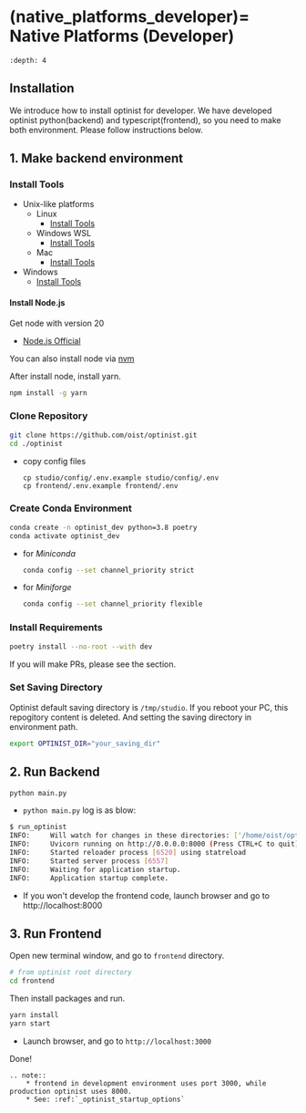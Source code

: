 (native_platforms_developer)=
Native Platforms (Developer)
=================

```{contents}
:depth: 4
```

## Installation

We introduce how to install optinist for developer.
We have developed optinist python(backend) and typescript(frontend), so you need to make both environment.
Please follow instructions below.

## 1. Make backend environment

### Install Tools

- Unix-like platforms
  - Linux
    - [Install Tools](../users/linux.md#install-tools)
  - Windows WSL
    - [Install Tools](../users/windows.md#install-tools-1)
  - Mac
    - [Install Tools](../users/mac.md#install-tools)
- Windows
    - [Install Tools](../users/windows.md#install-tools)

#### Install Node.js

Get node with version 20
- [Node.js Official](https://nodejs.org)

You can also install node via [nvm](https://github.com/nvm-sh/nvm)

After install node, install yarn.
```bash
npm install -g yarn
```

### Clone Repository

```bash
git clone https://github.com/oist/optinist.git
cd ./optinist
```

- copy config files
  ```
  cp studio/config/.env.example studio/config/.env
  cp frontend/.env.example frontend/.env
  ```

### Create Conda Environment

```bash
conda create -n optinist_dev python=3.8 poetry
conda activate optinist_dev
```

- for *Miniconda*
  ```bash
  conda config --set channel_priority strict
  ```
- for *Miniforge*
  ```bash
  conda config --set channel_priority flexible
  ```

### Install Requirements

```bash
poetry install --no-root --with dev
```

If you will make PRs, please see the [](for_developers) section.

### Set Saving Directory

Optinist default saving directory is `/tmp/studio`. If you reboot your PC, this repogitory content is deleted. And setting the saving directory in environment path.

```bash
export OPTINIST_DIR="your_saving_dir"
```

## 2. Run Backend

```bash
python main.py
```
- `python main.py` log is as blow:
```bash
$ run_optinist
INFO:     Will watch for changes in these directories: ['/home/oist/optinist/backend']
INFO:     Uvicorn running on http://0.0.0.0:8000 (Press CTRL+C to quit)
INFO:     Started reloader process [6520] using statreload
INFO:     Started server process [6557]
INFO:     Waiting for application startup.
INFO:     Application startup complete.
```

- If you won't develop the frontend code, launch browser and go to http://localhost:8000

## 3. Run Frontend

Open new terminal window, and go to `frontend` directory.

```bash
# from optinist root directory
cd frontend
```

Then install packages and run.
```bash
yarn install
yarn start
```

- Launch browser, and go to `http://localhost:3000`

Done!

```{eval-rst}
.. note::
    * frontend in development environment uses port 3000, while production optinist uses 8000.
    * See: :ref:`_optinist_startup_options`
```

